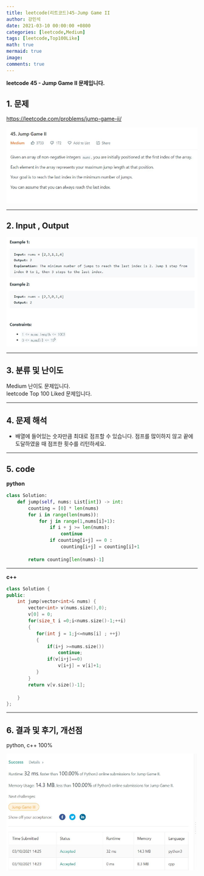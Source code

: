```yaml
---
title: leetcode(리트코드)45-Jump Game II
author: 강민석
date: 2021-03-10 00:00:00 +0800
categories: [leetcode,Medium]
tags: [leetcode,Top100Like]
math: true
mermaid: true
image: 
comments: true
---
```


**leetcode 45 - Jump Game II 문제입니다.**

## 1. 문제
<https://leetcode.com/problems/jump-game-ii/>  

![](/assets/img/sample/leetcode/45/Problem.JPG)

-----  

## 2. Input , Output

![](/assets/img/sample/leetcode/45/input.JPG)  

-----  

## 3. 분류 및 난이도

Medium 난이도 문제입니다.  
leetcode Top 100 Liked 문제입니다.  


-----  

## 4. 문제 해석

- 배열에 들어있는 숫자만큼 최대로 점프할 수 있습니다. 점프를 많이하지 않고 끝에 도달하였을 때 점프한 횟수를 리턴하세요.



-----  

## 5. code

**python**
```python
class Solution:
    def jump(self, nums: List[int]) -> int:
        counting = [0] * len(nums)
        for i in range(len(nums)):
            for j in range(1,nums[i]+1):
                if i + j >= len(nums):
                    continue
                if counting[i+j] == 0 :
                    counting[i+j] = counting[i]+1
                    
        return counting[len(nums)-1]
```    

-----  

**c++**
        
```c++
class Solution {
public:
    int jump(vector<int>& nums) {
        vector<int> v(nums.size(),0);
        v[0] = 0;
        for(size_t i =0;i<nums.size()-1;++i)
        {
           for(int j = 1;j<=nums[i] ; ++j)
           {
               if(i+j >=nums.size())
                   continue;
               if(v[i+j]==0)
                   v[i+j] = v[i]+1;
           }
        }
        return v[v.size()-1];
        
    }
};
```


-----

## 6. 결과 및 후기, 개선점

python, c++ 100%

![](/assets/img/sample/leetcode/45/result.JPG)  

